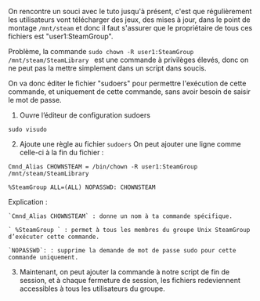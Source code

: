 On rencontre un souci avec le tuto jusqu'à présent, c'est que régulièrement les utilisateurs vont télécharger des jeux, des mises à jour, 
dans le point de montage `/mnt/steam` et donc il faut s'assurer que le propriétaire de tous ces fichiers est "user1:SteamGroup".

Problème, la commande `sudo chown -R user1:SteamGroup /mnt/steam/SteamLibrary ` est une commande à privilèges élevés, 
donc on ne peut pas la mettre simplement dans un script dans soucis.

On va donc éditer le fichier "sudoers" pour permettre l'exécution de cette commande, et uniquement de cette commande, sans avoir besoin de saisir le mot de passe.

1. Ouvre l’éditeur de configuration sudoers
``` 
sudo visudo
```

2. Ajoute une règle au fichier `sudoers` On peut ajouter une ligne comme celle-ci à la fin du fichier :

```
Cmnd_Alias CHOWNSTEAM = /bin/chown -R user1:SteamGroup /mnt/steam/SteamLibrary

%SteamGroup ALL=(ALL) NOPASSWD: CHOWNSTEAM

```
Explication :

    `Cmnd_Alias CHOWNSTEAM` : donne un nom à ta commande spécifique.

    ` %SteamGroup ` : permet à tous les membres du groupe Unix SteamGroup d’exécuter cette commande.

    `NOPASSWD`: : supprime la demande de mot de passe sudo pour cette commande uniquement.

3. Maintenant, on peut ajouter la commande à notre script de fin de session, et à chaque fermeture de session, 
les fichiers redeviennent accessibles à tous les utilisateurs du groupe.
